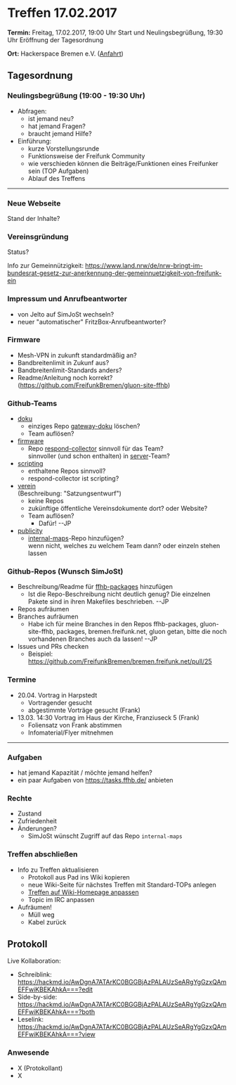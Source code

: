 # Treffen 17.02.2017

**Termin:** Freitag, 17.02.2017, 19:00 Uhr Start und Neulingsbegrüßung, 19:30 Uhr Eröffnung der Tagesordnung

**Ort:** Hackerspace Bremen e.V. ([Anfahrt](https://www.hackerspace-bremen.de/anfahrt/))

## Tagesordnung
### Neulingsbegrüßung (19:00  - 19:30 Uhr)
- Abfragen:
    - ist jemand neu?
    - hat jemand Fragen?
    - braucht jemand Hilfe?
- Einführung:
    - kurze Vorstellungsrunde
    - Funktionsweise der Freifunk Community
    - wie verschieden können die Beiträge/Funktionen eines Freifunker sein (TOP Aufgaben)
    - Ablauf des Treffens

---

### Neue Webseite
Stand der Inhalte?

### Vereinsgründung
Status?

Info zur Gemeinnützigkeit:
https://www.land.nrw/de/nrw-bringt-im-bundesrat-gesetz-zur-anerkennung-der-gemeinnuetzigkeit-von-freifunk-ein 
### Impressum und Anrufbeantworter
- von Jelto auf SimJoSt wechseln?
- neuer "automatischer" FritzBox-Anrufbeantworter?

### Firmware
- Mesh-VPN in zukunft standardmäßig an?
- Bandbreitenlimit in Zukunf aus?
- Bandbreitenlimit-Standards anders?
- Readme/Anleitung noch korrekt? (https://github.com/FreifunkBremen/gluon-site-ffhb)

### Github-Teams
- [doku](https://github.com/orgs/FreifunkBremen/teams/doku/repositories)
    - einziges Repo [gateway-doku](https://github.com/FreifunkBremen/gateway-doku) löschen?
    - Team auflösen?
- [firmware](https://github.com/orgs/FreifunkBremen/teams/firmware/repositories)
    - Repo [respond-collector](https://github.com/FreifunkBremen/respond-collector) sinnvoll für das Team?  
      sinnvoller (und schon enthalten) in [server](https://github.com/orgs/FreifunkBremen/teams/server/repositories)-Team?
- [scripting](https://github.com/orgs/FreifunkBremen/teams/scripting/repositories)
    - enthaltene Repos sinnvoll?
    - respond-collector ist scripting?
- [verein](https://github.com/orgs/FreifunkBremen/teams/verein/repositories)  
  (Beschreibung: "Satzungsentwurf")
    - keine Repos
    - zukünftige öffentliche Vereinsdokumente dort? oder Website?
    - Team auflösen?
        - Dafür! --JP
- [publicity](https://github.com/orgs/FreifunkBremen/teams/publicity/repositories)
    - [internal-maps](https://github.com/FreifunkBremen/internal-maps)-Repo hinzufügen?  
      wenn nicht, welches zu welchem Team dann? oder einzeln stehen lassen

### Github-Repos (Wunsch SimJoSt)
- Beschreibung/Readme für [ffhb-packages](https://github.com/FreifunkBremen/ffhb-packages) hinzufügen
    - Ist die Repo-Beschreibung nicht deutlich genug? Die einzelnen Pakete sind in ihren Makefiles beschrieben. --JP
- Repos aufräumen
- Branches aufräumen
    - Habe ich für meine Branches in den Repos ffhb-packages, gluon-site-ffhb, packages, bremen.freifunk.net, gluon getan, bitte die noch vorhandenen Branches auch da lassen! --JP
- Issues und PRs checken
    - Beispiel: https://github.com/FreifunkBremen/bremen.freifunk.net/pull/25

### Termine
- 20.04. Vortrag in Harpstedt
    - Vortragender gesucht
    - abgestimmte Vorträge gesucht (Frank)
- 13.03. 14:30 Vortrag im Haus der Kirche, Franziuseck 5 (Frank)
    - Foliensatz von Frank abstimmen
    - Infomaterial/Flyer mitnehmen
---

### Aufgaben
- hat jemand Kapazität / möchte jemand helfen?
- ein paar Aufgaben von https://tasks.ffhb.de/ anbieten

### Rechte
- Zustand
- Zufriedenheit
- Änderungen?
    - SimJoSt wünscht Zugriff auf das Repo `internal-maps`

### Treffen abschließen
- Info zu Treffen aktualisieren
  - Protokoll aus Pad ins Wiki kopieren
  - neue Wiki-Seite für nächstes Treffen mit Standard-TOPs anlegen
  - [Treffen auf Wiki-Homepage anpassen](Home)
  - Topic im IRC anpassen
- Aufräumen!
  - Müll weg
  - Kabel zurück

## Protokoll
Live Kollaboration:
- Schreiblink: https://hackmd.io/AwDgnA7ATArKC0BGGBjAzPALAUzSeARgYgGzxQAmEFFwiKBEKAhkA===?edit
- Side-by-side: https://hackmd.io/AwDgnA7ATArKC0BGGBjAzPALAUzSeARgYgGzxQAmEFFwiKBEKAhkA===?both
- Leselink: https://hackmd.io/AwDgnA7ATArKC0BGGBjAzPALAUzSeARgYgGzxQAmEFFwiKBEKAhkA===?view

### Anwesende
- X (Protokollant)
- X